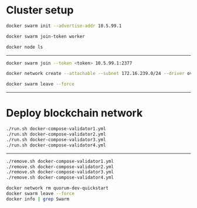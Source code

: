 # Cluster setup
```bash
docker swarm init --advertise-addr 10.5.99.1
```
```bash
docker swarm join-token worker
```
```bash
docker node ls
```
---
```bash
docker swarm join --token <token> 10.5.99.1:2377
``` 
```bash
docker network create --attachable --subnet 172.16.239.0/24 --driver overlay quorum-dev-quickstart
```
```bash
docker swarm leave --force
``` 
---
# Deploy blockchain network
```bash
./run.sh docker-compose-validator1.yml
./run.sh docker-compose-validator2.yml
./run.sh docker-compose-validator3.yml
./run.sh docker-compose-validator4.yml
```
---
```bash
./remove.sh docker-compose-validator1.yml
./remove.sh docker-compose-validator2.yml
./remove.sh docker-compose-validator3.yml
./remove.sh docker-compose-validator4.yml
```
```bash
docker network rm quorum-dev-quickstart
docker swarm leave --force
docker info | grep Swarm
```